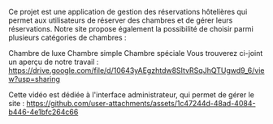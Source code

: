 

Ce projet est une application de gestion des réservations hôtelières qui permet aux utilisateurs de réserver des chambres et de gérer leurs réservations. Notre site propose également la possibilité de choisir parmi plusieurs catégories de chambres :

Chambre de luxe
Chambre simple
Chambre spéciale
Vous trouverez ci-joint un aperçu de notre travail :
https://drive.google.com/file/d/10643yAEgzhtdw8SItvRSqJhQTUgwd9_6/view?usp=sharing

Cette vidéo est dédiée à l'interface administrateur, qui permet de gérer le site :
https://github.com/user-attachments/assets/1c47244d-48ad-4084-b446-4e1bfc264c66





